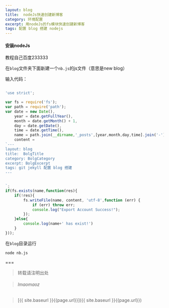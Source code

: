 ```yaml
---
layout: blog
title:  nodeJs快速创建新博客
category: 环境配置
excerpt: 用nodeJs的fs模块快速创建新博客
tags: 配置 blog 搭建 nodejs
---
```

#### 安装nodeJs  

教程自己百度233333  

在`blog`文件夹下面新建一个`nb.js`的js文件（意思是new blog）  

输入代码：  

``` javascript   

'use strict';

var fs = require('fs');
var path = require('path');
var date = new Date(),
	year = date.getFullYear(),
	month = date.getMonth() + 1,
	day = date.getDate(),
	time = date.getTime(),
	name = path.join(__dirname,'_posts',[year,month,day,time].join('-')+'.markdown'),
	content =
`---
layout: blog
title:  BolgTitle
category: BolgCategory
excerpt: BolgExcerpt
tags: git jekyll 配置 blog 搭建
---


`;
if(fs.exists(name,function(res){
	if(!res){
		fs.writeFile(name, content, 'utf-8',function (err) {
		    if (err) throw err;
		    console.log("Export Account Success!");
		});
	}else{
		console.log(name+' has exist!')
	}
}));
```  
在`blog`目录运行  

`node nb.js`  

===  

>转载请注明出处  

>###### lmaomaoz  

>[{{ site.baseurl }}{{page.url}}]({{ site.baseurl }}{{page.url}})